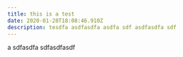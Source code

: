 ```yaml
---
title: this is a test
date: 2020-01-28T18:08:46.910Z
description: tesdfa asdfasdfa asdfa sdf asdfasdfa sdf
---
```

a sdfasdfa sdfasdfasdf
